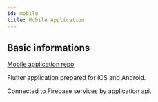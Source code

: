 ```yaml
---
id: mobile
title: Mobile Application
---
```


## Basic informations

[Mobile application repo](https://github.com/wspieramprzyrode/mobile)

Flutter application prepared for IOS and Android.

Connected to Firebase services by application api.
